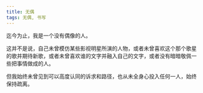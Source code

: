 ```yaml
---
title: 无偶
tags: 无偶, 书写
---
```



迄今为止，我是一个没有偶像的人。

这并不是说，自己未曾模仿某些影视明星所演的人物，或者未曾喜欢这个那个歌星的歌并期待新歌，或者未曾喜欢谁的文字并融入自己的文字，或者没有暗暗敬佩一些把事情做成的人。

但我始终未曾见到可以高度认同的诉求和路径，也从未全身心投入任何一人，始终保持疏离。

